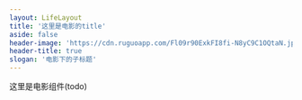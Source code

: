 ```yaml
---
layout: LifeLayout
title: '这里是电影的title'
aside: false
header-image: 'https://cdn.ruguoapp.com/Fl09r90ExkFI8fi-N8yC9C1OQtaN.jpeg'
header-title: true
slogan: '电影下的子标题'
---
```


这里是电影组件(todo)
<MovieCard/>